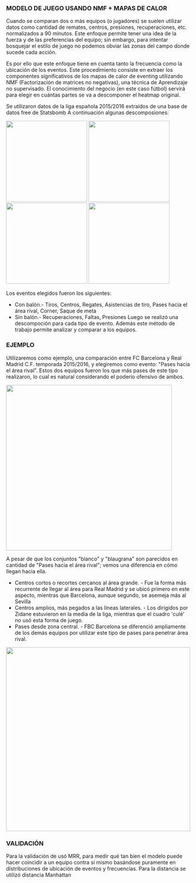 ### MODELO DE JUEGO USANDO NMF + MAPAS DE CALOR

Cuando se comparan dos o más equipos (o jugadores) se suelen utilizar datos como cantidad de remates, centros, presiones, recuperaciones, etc. normalizados a 90 minutos. Este enfoque permite tener una idea de la fuerza y de las preferencias del equipo; sin embargo, para intentar bosquejar el estilo de juego no podemos obviar las zonas del campo donde sucede cada acción.

Es por ello que este enfoque tiene en cuenta tanto la frecuencia como la ubicación de los eventos. Este procedimiento consiste en extraer los componentes significativos de los mapas de calor de eventing utilizando NMF (Factorización de matrices no negativas), una técnica de Aprendizaje no supervisado. El conocimiento del negocio (en este caso fútbol) servirá para elegir en cuántas partes se va a descomponer el heatmap original.

Se utilizaron datos de la liga española 2015/2016 extraídos de una base de datos free de Statsbomb
A continuación algunas descomposiones:

<img src="https://github.com/user-attachments/assets/831d323d-2ceb-4d4a-8653-f77ced06b5d8" width="220"/>
<img src="https://github.com/user-attachments/assets/ecbd93f3-3704-441d-99d8-d98d4ce249d4" width="220"/>
<img src="https://github.com/user-attachments/assets/a0c042cc-0bba-4128-bcd0-6dd8370c0797" width="220"/>
<img src="https://github.com/user-attachments/assets/01215f54-c654-454b-9915-434a43905f5e" width="220"/>

Los eventos elegidos fueron los siguientes: 
- Con balón.- Tiros, Centros, Regates, Asistencias de tiro, Pases hacia el área rival, Corner, Saque de meta
- Sin balón.- Recuperaciones, Faltas, Presiones
Luego se realizó una descompoción para cada tipo de evento. Además este método de trabajo permite analizar y comparar a los equipos. 

### EJEMPLO
Utilizaremos como ejemplo, una comparación entre FC Barcelona y Real Madrid C.F. temporada 2015/2016, y elegiremos como evento: "Pases hacia el área rival". Estos dos equipos fueron los que más pases de este tipo realizaron, lo cual es natural considerando el poderío ofensivo de ambos. 

<img src="https://github.com/user-attachments/assets/84dd59c9-1da8-43c3-b8bd-00b75bd06000" width="450"/>

A pesar de que los conjuntos "blanco" y "blaugrana" son parecidos en cantidad de "Pases hacia el área rival"; vemos una diferencia en cómo llegan hacia ella.

- Centros cortos o recortes cercanos al área grande. - Fue la forma más recurrente de llegar al área para Real Madrid y se ubicó primero en este aspecto, mientras que Barcelona, aunque segundo, se asemeja más al Sevilla
- Centros amplios, más pegados a las líneas laterales. - Los dirigidos por Zidane estuvieron en la media de la liga, mientras que el cuadro 'culé' no usó esta forma de juego.
- Pases desde zona central. - FBC Barcelona se diferenció ampliamente de los demás equipos por utilizar este tipo de pases para penetrar área rival.

<img src="https://github.com/user-attachments/assets/5c5c01f0-c6db-4f3a-a8d0-27a973aa869f" width="500"/>

### VALIDACIÓN
Para la validación de usó MRR, para medir qué tan bien el modelo puede hacer coincidir a un equipo contra sí mismo basándose puramente en distribuciones de ubicación de eventos y frecuencias.
Para la distancia se utilizó distancia Manhattan
